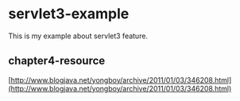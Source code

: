 # servlet3-example
This is my example about servlet3 feature.

## chapter4-resource
[http://www.blogjava.net/yongboy/archive/2011/01/03/346208.html](http://www.blogjava.net/yongboy/archive/2011/01/03/346208.html)